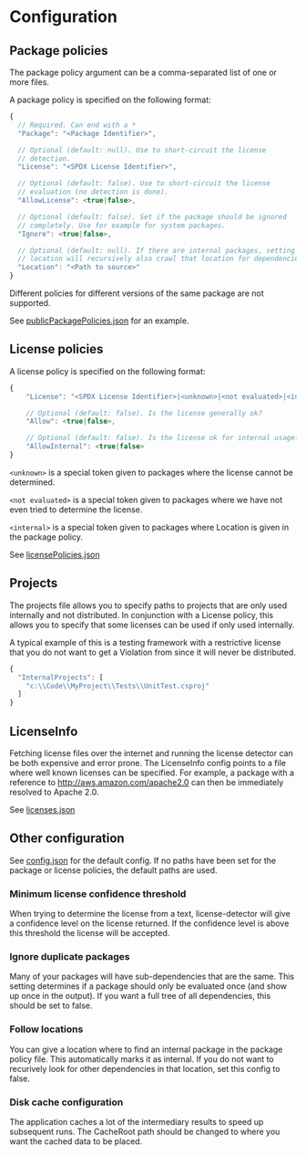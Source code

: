 # Configuration

## Package policies

The package policy argument can be a comma-separated list of one or more files.

A package policy is specified on the following format:

```javascript
{
  // Required. Can end with a *
  "Package": "<Package Identifier>",

  // Optional (default: null). Use to short-circuit the license
  // detection.
  "License": "<SPDX License Identifier>", 

  // Optional (default: false). Use to short-circuit the license
  // evaluation (no detection is done).
  "AllowLicense": <true|false>,

  // Optional (default: false). Set if the package should be ignored
  // completely. Use for example for system packages.
  "Ignore": <true|false>,

  // Optional (default: null). If there are internal packages, setting the
  // location will recursively also crawl that location for dependencies.
  "Location": "<Path to source>"
}
```

Different policies for different versions of the same package are not supported. 

See [publicPackagePolicies.json](src/Main/publicPackagePolicies.json) for an
example.

## License policies

A license policy is specified on the following format:

```javascript
{
    "License": "<SPDX License Identifier>|<unknown>|<not evaluated>|<internal>",

    // Optional (default: false). Is the license generally ok?
    "Allow": <true|false>,

    // Optional (default: false). Is the license ok for internal usage? See [Projects](#projects).
    "AllowInternal": <true|false>
}
```

`<unknown>` is a special token given to packages where the license cannot be determined.

`<not evaluated>` is a special token given to packages where we have not even tried to determine the license.

`<internal>` is a special token given to packages where Location is given in the package policy.

See [licensePolicies.json](src/Main/licensePolicies.json)

## <a name="projects"></a>Projects

The projects file allows you to specify paths to projects that are only used 
internally and not distributed. In conjunction with a License policy, this
allows you to specify that some licenses can be used if only used internally.

A typical example of this is a testing framework with a restrictive license
that you do not want to get a Violation from since it will never be distributed.

```javascript
{
  "InternalProjects": [
    "c:\\Code\\MyProject\\Tests\\UnitTest.csproj"
  ]
}
```

## LicenseInfo

Fetching license files over the internet and running the license detector can
be both expensive and error prone. The LicenseInfo config points to a file
where well known licenses can be specified. For example, a package with
a reference to http://aws.amazon.com/apache2.0 can then be immediately resolved
to Apache 2.0.

See [licenses.json](src/Main/licenses.json)

## Other configuration

See [config.json](src/Main/config.json) for the default config. If no paths have
been set for the package or license policies, the default paths are used.

### Minimum license confidence threshold

When trying to determine the license from a text, license-detector will give a
confidence level on the license returned. If the confidence level is above this
threshold the license will be accepted.

### Ignore duplicate packages

Many of your packages will have sub-dependencies that are the same. This setting
determines if a package should only be evaluated once (and show up once in the
output). If you want a full tree of all dependencies, this should be set to false.

### Follow locations

You can give a location where to find an internal package in the package policy
file. This automatically marks it as internal. If you do not want to recurively
look for other dependencies in that location, set this config to false.

### Disk cache configuration

The application caches a lot of the intermediary results to speed up subsequent
runs. The CacheRoot path should be changed to where you want the cached data to
be placed.
